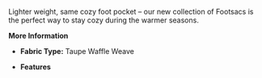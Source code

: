 Lighter weight, same cozy foot pocket – our new collection of Footsacs is the perfect way to stay cozy during the warmer seasons. 

**More Information**

- **Fabric Type:** Taupe Waffle Weave 

- **Features**